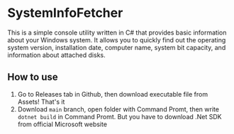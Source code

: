 # SystemInfoFetcher
This is a simple console utility written in C# that provides basic information about your Windows system. It allows you to quickly find out the operating system version, installation date, computer name, system bit capacity, and information about attached disks.
## How to use
1. Go to Releases tab in Github, then download executable file from Assets! That's it
2. Download ``main`` branch, open folder with Command Promt, then write ``dotnet build`` in Command Promt. But you have to download .Net SDK from official Microsoft website 
